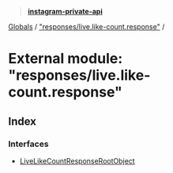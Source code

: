 > **[instagram-private-api](../README.md)**

[Globals](../globals.md) / ["responses/live.like-count.response"](_responses_live_like_count_response_.md) /

# External module: "responses/live.like-count.response"

## Index

### Interfaces

* [LiveLikeCountResponseRootObject](../interfaces/_responses_live_like_count_response_.livelikecountresponserootobject.md)